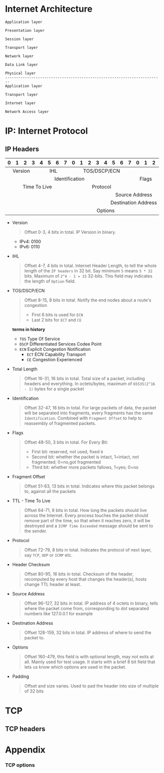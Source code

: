 Internet Architecture
===

```
Application layer

Presentation layer

Session layer

Transport layer

Network layer

Data Link layer

Physical layer
------------------------------------------------------------------------
Application layer

Transport layer

Internet layer

Network Access layer
```


# IP: Internet Protocol

## IP Headers

<table style="text-align: center;">
    <thead>
        <tr>
            <th>0</th><th>1</th><th>2</th><th>3</th><th>4</th><th>5</th><th>6</th><th>7</th>
            <th>0</th><th>1</th><th>2</th><th>3</th><th>4</th><th>5</th><th>6</th><th>7</th>
            <th>0</th><th>1</th><th>2</th><th>3</th><th>4</th><th>5</th><th>6</th><th>7</th>
            <th>0</th><th>1</th><th>2</th><th>3</th><th>4</th><th>5</th><th>6</th><th>7</th>
        </tr>
    </thead>
    <tbody>
        <tr>
            <td colspan="4">Version</td>
            <td colspan="4">IHL</td>
            <td colspan="8">TOS/DSCP/ECN</td>
            <td colspan="16">Total Length</td>
        </tr>
        <tr>
            <td colspan="16">Identification</td>
            <td colspan="3">Flags</td>
            <td colspan="13">Fragment Offset</td>
        </tr>
        <tr>
            <td colspan="8">Time To Live</td>
            <td colspan="8">Protocol</td>
            <td colspan="16">Header Checksum</td>
        </tr>
        <tr><td colspan="32">Source Address</td></tr>
        <tr><td colspan="32">Destination Address</td></tr>
        <tr>
            <td colspan="25">Options</td>
            <td colspan="7">Padding</td>
        </tr>
    </tbody>
</table>

- Version

    > Offset 0-3, 4 bits in total.
    > IP Version in binary.

    - IPv4: 0100
    - IPv6: 0110

- IHL

    > Offset 4-7, 4 bits in total.
    > Internet Header Length, to tell the whole length of the `IP headers` in 32 bit. Say minimum `5` means `5 * 32` bits. Maximum of `2^4 - 1 = 15` 32-bits. This field may indicates the length of `Option` field.

- TOS/DSCP/ECN

    > Offset 8-15, 8 bits in total.
    > Notify the end nodes about a route's congestion
    > 
    > - First 6 bits is used for `ECN`
    > - Last 2 bits for `ECT` and `CE`

    **terms in history**

    - `TOS` Type Of Service
    - `DSCP` Differentiated Services Codee Point
    - `ECN` Explicit Congestion Notification
        + `ECT` ECN Capability Transport
        + `CE` Congestion Experienced

- Total Length

    > Offset 16-31, 16 bits in total.
    > Total size of a packet, including headers and everything.
    > In octets/bytes, maximum of `65535(2^16 - 1)` bytes for a single packet

- Identification
    
    > Offset 32-47, 16 bits in total.
    > For large packets of data, the packet will be separated into fragments, every fragments has the same `Identification`. Combined with `Fragment Offset` to help to reassembly of fragmented packets.

- Flags

    > Offset 48-50, 3 bits in total.
    > For Every Bit:
    > 
    > - First bit: reserved, not used, fixed `0`
    > - Second bit: whether the packet is intact, 1=intact, not fragmented; 0=no,got fragmented 
    > - Third bit: whether more packets fallows, 1=yes; 0=no

- Fragment Offset
    
    > Offset 51-63, 13 bits in total.
    > Indicates where this packet belongs to, against all the packets

- TTL - Time To Live

    > Offset 64-71, 8 bits in total.
    > How long the packets should live across the Internet. Every process touches the packet should remove part of the time, so that when it reaches zero, it will be destroyed and a `ICMP Time Exceeded` message should be sent to the sender.

- Protocol

    > Offset 72-79, 8 bits in total.
    > Indicates the protocol of next layer, say `TCP`, `UDP` or `ICMP` etc.

- Header Checksum

    > Offset 80-95, 16 bits in total.
    > Checksum of the header, recomputed by every host that changes the header(s), hosts change TTL header at least.

- Source Address

    > Offset 96-127, 32 bits in total.
    > IP address of 4 octets in binary, tells where the packet come from, corresponding to dot separated numbers like 127.0.0.1 for example

- Destination Address

    > Offset 128-159, 32 bits in total.
    > IP address of where to send the packet to.

- Options

    > Offset 160-479, this field is with optional length, may not exits at all.
    > Mainly used for test usage. It starts with a brief 8 bit field that lets us know which options are used in the packet.

- Padding

    > Offset and size varies. Used to pad the header into size of multiple of 32 bits

# TCP

## TCP headers

# Appendix

### TCP options







